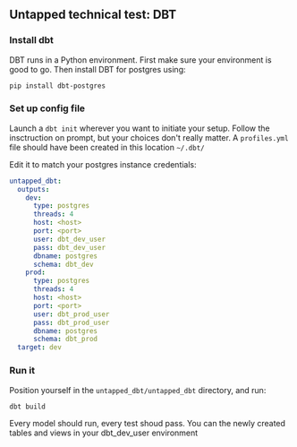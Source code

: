 ## Untapped technical test: DBT

### Install dbt

DBT runs in a Python environment. First make sure your environment is good to go. Then install DBT for postgres using:
```bash
pip install dbt-postgres
```

### Set up config file

Launch a `dbt init` wherever you want to initiate your setup. Follow the insctruction on prompt, but your choices don't really matter.
A `profiles.yml` file should have been created in this location `~/.dbt/`

Edit it to match your postgres instance credentials:
```yaml
untapped_dbt:
  outputs:
    dev:
      type: postgres
      threads: 4
      host: <host>
      port: <port>
      user: dbt_dev_user
      pass: dbt_dev_user
      dbname: postgres
      schema: dbt_dev
    prod:
      type: postgres
      threads: 4
      host: <host>
      port: <port>
      user: dbt_prod_user
      pass: dbt_prod_user
      dbname: postgres
      schema: dbt_prod
  target: dev
```

### Run it

Position yourself in the `untapped_dbt/untapped_dbt` directory, and run:
```bash
dbt build
```

Every model should run, every test shoud pass. 
You can the newly created tables and views in your dbt_dev_user environment
